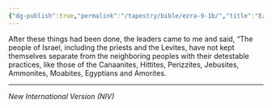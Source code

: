 ```yaml
---
{"dg-publish":true,"permalink":"/tapestry/bible/ezra-9-1b/","title":"Ezra 9:1b","hide":true,"tags":["bible"],"dgHomeLink":true,"dgShowLocalGraph":true,"dgEnableSearch":true}
---
```


After these things had been done, the leaders came to me and said, “The people of Israel, including the priests and the Levites, have not kept themselves separate from the neighboring peoples with their detestable practices, like those of the Canaanites, Hittites, Perizzites, Jebusites, Ammonites, Moabites, Egyptians and Amorites.

---
*New International Version (NIV)*